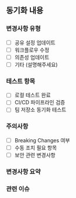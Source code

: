 ## 동기화 내용

### 변경사항 유형
- [ ] 공유 설정 업데이트
- [ ] 워크플로우 수정
- [ ] 의존성 업데이트
- [ ] 기타 (설명해주세요)

### 테스트 항목
- [ ] 로컬 테스트 완료
- [ ] CI/CD 파이프라인 검증
- [ ] 팀 저장소 동기화 테스트

### 주의사항
- [ ] Breaking Changes 여부
- [ ] 수동 조치 필요 항목
- [ ] 보안 관련 변경사항

### 변경사항 요약
<!-- 주요 변경사항을 간단히 설명해주세요 -->

### 관련 이슈
<!-- 관련된 이슈 번호를 적어주세요 -->
